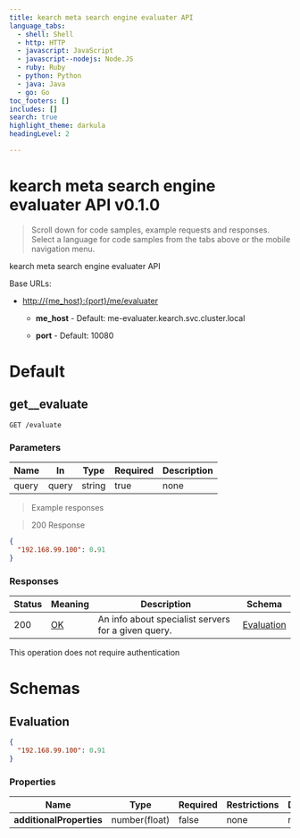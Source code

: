 ```yaml
---
title: kearch meta search engine evaluater API
language_tabs:
  - shell: Shell
  - http: HTTP
  - javascript: JavaScript
  - javascript--nodejs: Node.JS
  - ruby: Ruby
  - python: Python
  - java: Java
  - go: Go
toc_footers: []
includes: []
search: true
highlight_theme: darkula
headingLevel: 2

---
```


<h1 id="kearch-meta-search-engine-evaluater-api">kearch meta search engine evaluater API v0.1.0</h1>

> Scroll down for code samples, example requests and responses. Select a language for code samples from the tabs above or the mobile navigation menu.

kearch meta search engine evaluater API

Base URLs:

* <a href="http://{me_host}:{port}/me/evaluater">http://{me_host}:{port}/me/evaluater</a>

    * **me_host** -  Default: me-evaluater.kearch.svc.cluster.local

    * **port** -  Default: 10080

<h1 id="kearch-meta-search-engine-evaluater-api-default">Default</h1>

## get__evaluate

`GET /evaluate`

<h3 id="get__evaluate-parameters">Parameters</h3>

|Name|In|Type|Required|Description|
|---|---|---|---|---|
|query|query|string|true|none|

> Example responses

> 200 Response

```json
{
  "192.168.99.100": 0.91
}
```

<h3 id="get__evaluate-responses">Responses</h3>

|Status|Meaning|Description|Schema|
|---|---|---|---|
|200|[OK](https://tools.ietf.org/html/rfc7231#section-6.3.1)|An info about specialist servers for a given query.|[Evaluation](#schemaevaluation)|

<aside class="success">
This operation does not require authentication
</aside>

# Schemas

<h2 id="tocSevaluation">Evaluation</h2>

<a id="schemaevaluation"></a>

```json
{
  "192.168.99.100": 0.91
}

```

### Properties

|Name|Type|Required|Restrictions|Description|
|---|---|---|---|---|
|**additionalProperties**|number(float)|false|none|none|

